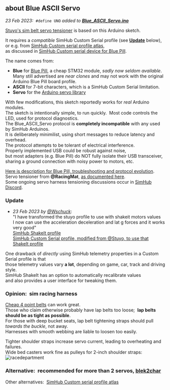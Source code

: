 ---
---
## about Blue ASCII Servo
*23 Feb 2023:*&nbsp;  `#define UNO` *added to [**Blue_ASCII_Servo.ino**](Blue_ASCII_Servo.ino)*

[Stuyo's sim belt servo tensioner](https://diy-sim.com/guides/how-tos/servo-belt-tensioner-diy) is based on this Arduino sketch.  

It requires a *compatible* SimHub Custom Serial profile (see [**Update**](#update) below),  
or e.g. from [SimHub Custom serial profile atlas](https://blekenbleu.github.io/Arduino/shsds.htm),  
as discussed in [SimHub Custom serial device for Blue Pill](https://blekenbleu.github.io/Arduino/SimHubCustomSerial).  

The name comes from:
- **Blue** for [Blue Pill](https://stm32-base.org/boards/STM32F103C8T6-Blue-Pill.html), a cheap STM32 module, *sadly now seldom available*.  
  Many still advertised are *near clones* and may not work with the original Arduino Blue Pill board profile.
- **ASCII** for 7-bit characters, which is a SimHub Custom Serial limitation.  
- **Servo** for the [Arduino servo library](https://docs.arduino.cc/tutorials/generic/basic-servo-control)  

With few modifications, this sketch reportedly works for *real* Arduino modules.  
The sketch is intentionally simple, to run quickly.&nbsp;  Most code controls the LED, used for protocol diagnostics.  
The Blue_ASCII_Servo protocol is **completely incompatible** with any used by SimHub Arduinos.  
It is deliberately minimilist, using short messages to reduce latency and overhead.  
The protocol attempts to be tolerant of electrical interference.  
Properly implemented USB could be robust against noise,  
but most adapters (e.g. Blue Pill) do NOT fully isolate their USB transceiver,   
sharing a ground connection with noisy power to motors, etc.  

[Here is description for Blue Pill, troubleshooting and protocol evolution](https://blekenbleu.github.io/Arduino/).  
Servo tensioner from **@RacingMat**, [as documented here](https://www.racedepartment.com/threads/2dof-harness-tensionner-with-fly-ptmover.194331/).  
Some ongoing servo harness tensioning discussions occur in [SimHub Discord](https://discord.com/channels/299259397060689920/843488620546490378).

### Update
- *23 Feb 2023 by [@Wschuck](https://discord.com/channels/299259397060689920/1075603500609839246/1077844957274062888)*:  
"I have transformed the stuyo profile to use with shakeit motors values  
I now can use the acceleration deceleration and lat g forces and it works very good"  
[SimHub ShakeIt profile](https://github.com/blekenbleu/SimHub-Profiles/blob/main/Seatbelt_tensioner.siprofile)  
[SimHub Custom Serial profile, modified from @Stuyo, to use that ShakeIt profile](https://github.com/blekenbleu/SimHub-Profiles/blob/main/seatbelt_profile_with_shakeit.shsds)

One drawback of *directly* using SimHub telemetry properties in a Custom Serial profile is that  
those telemetry values vary **a lot**, depending on game, car, track and driving style.  
SimHub ShakeIt has an option to automatically recalibrate values  
and also provides a user interface for tweaking them.

### Opinion:&nbsp; sim racing harness
[Cheap 4 point belts](https://www.ebay.com/sch/i.html?_nkw=racing%20seat%20belt&_udhi=25) can work great.  
Those who claim otherwise probably have lap belts too loose;&nbsp; **lap belts should be as tight as possible**.  
For those with deep bucket seats, lap belt tightening straps should pull *towards the buckle*, not away.  
Harnesses with smooth webbing are liable to loosen too easily.  

Tighter shoulder straps increase servo current, leading to overheating and failures.  
Wide bed casters work fine as pulleys for 2-inch shoulder straps:  
![racedepartment](https://www.racedepartment.com/attachments/bedcasters-jpg.437943/)  

### Alternative:&nbsp; recommended for more than 2 servos, [blek2char](../blek2char)

Other alternatives:&nbsp; [SimHub Custom serial profile atlas](../shsds.htm)
